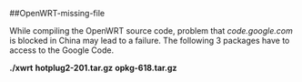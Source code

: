 ##OpenWRT-missing-file

While compiling the OpenWRT source code, problem that *code.google.com* is blocked in China may lead to a failure. The following 3 packages have to access to the Google Code.

**./xwrt** 
**hotplug2-201.tar.gz** 
**opkg-618.tar.gz** 
